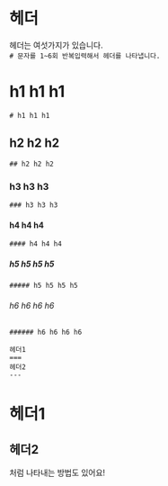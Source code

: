 # 헤더  

헤더는 여섯가지가 있습니다.  
```# 문자를 1~6회 반복입력해서 헤더를 나타냅니다.```
# h1 h1 h1  
```
# h1 h1 h1 
```
## h2 h2 h2  
```
## h2 h2 h2
```
### h3 h3 h3
```
### h3 h3 h3
```
#### h4 h4 h4
```
#### h4 h4 h4
```
##### h5 h5 h5 h5    
```
##### h5 h5 h5 h5  
```
###### h6 h6 h6 h6    
```
###### h6 h6 h6 h6 
```


```
헤더1
===
헤더2
---
```

헤더1
===
헤더2
---

처럼 나타내는 방법도 있어요!
